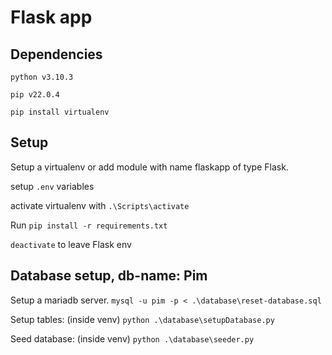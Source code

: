# Flask app

## Dependencies

`python v3.10.3`

`pip v22.0.4`

`pip install virtualenv`

## Setup
Setup a virtualenv or add module with name flaskapp of type Flask.

setup `.env` variables

activate virtualenv with `.\Scripts\activate`

Run `pip install -r requirements.txt`

`deactivate` to leave Flask env


## Database setup, db-name: Pim

Setup a mariadb server.
`mysql -u pim -p < .\database\reset-database.sql`

Setup tables: (inside venv)
`python .\database\setupDatabase.py`

Seed database: (inside venv)
`python .\database\seeder.py`
